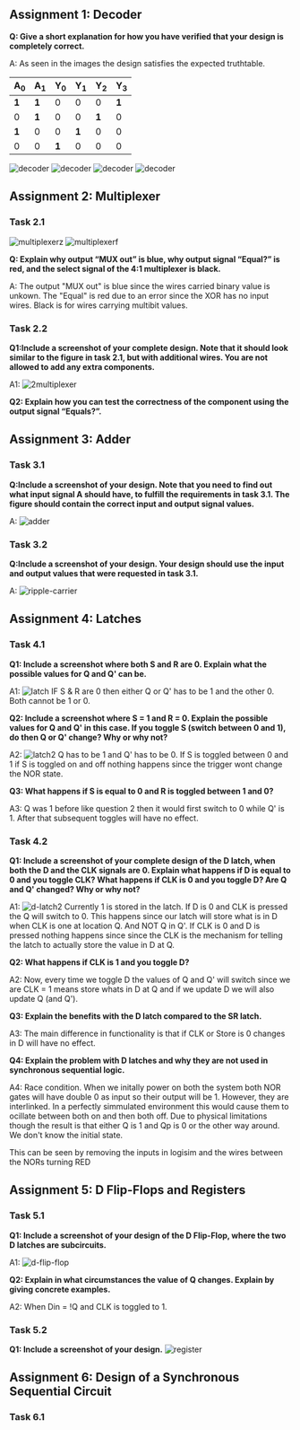 ## Assignment 1: Decoder
**Q: Give a short explanation for how you have verified that your design is completely correct.**

A: As seen in the images the design satisfies the expected truthtable.
<!-- 6x4 markdown table -->
| A<sub>0</sub> | A<sub>1</sub> | Y<sub>0</sub> | Y<sub>1</sub> | Y<sub>2</sub> | Y<sub>3</sub> |
| ------------- | ------------- | ------------- | ------------- | ------------- | ------------- |
| **1**         | **1**         | 0             | 0             | 0             | **1**         |
| 0             | **1**         | 0             | 0             | **1**         | 0             |
| **1**         | 0             | 0             | **1**         | 0             | 0             |
| 0             | 0             | **1**         | 0             | 0             | 0             |



![decoder](1decoder4.png)
![decoder](1decoder3.png)
![decoder](1decoder2.png)
![decoder](1decoder1.png)


## Assignment 2: Multiplexer
### Task 2.1
![multiplexerz](2multiplexer-zero.png)
![multiplexerf](2multiplexer-floating.png)

**Q: Explain why output “MUX out” is blue, why output signal “Equal?” is red, and the select signal of the 4:1 multiplexer is black.**

A: The output "MUX out" is blue since the wires carried binary value is unkown. The "Equal" is red due to an error since the XOR has no input wires. Black is for wires carrying multibit values.

### Task 2.2
**Q1:Include a screenshot of your complete design. Note that it should look similar to the figure in task 2.1, but with additional wires. You are not allowed to add any extra components.**

A1:
![2multiplexer](2multiplexer-threetwos.png)

**Q2: Explain how you can test the correctness of the component using the output signal “Equals?”.**


## Assignment 3: Adder
### Task 3.1
**Q:Include a screenshot of your design. Note that you need to find out what input signal A should have, to fulfill the requirements in task 3.1. The figure should contain the correct input and output signal values.**

A: 
![adder](3adder.png)

### Task 3.2
**Q:Include a screenshot of your design. Your design should use the input and output values that were requested in task 3.1.**

A: 
![ripple-carrier](3ripple-carrier.png)

## Assignment 4: Latches
### Task 4.1
**Q1: Include a screenshot where both S and R are 0. Explain what the possible values for Q and Q' can be.**

A1:
![latch](4latch.png)
IF S & R are 0 then either Q or Q' has to be 1 and the other 0. Both cannot be 1 or 0.

**Q2: Include a screenshot where S = 1 and R = 0. Explain the possible values for Q and Q' in this case. If you toggle S (switch between 0 and 1), do then Q or Q' change? Why or why not?**

A2: 
![latch2](4latch-S1-R0.png)
Q has to be 1 and Q' has to be 0. If S is toggled between 0 and 1 if S is toggled on and off nothing happens since the trigger wont change the NOR state.


**Q3: What happens if S is equal to 0 and R is toggled between 1 and 0?**

A3:
Q was 1 before like question 2 then it would first switch to 0 while Q' is 1. After that subsequent toggles will have no effect.

### Task 4.2

**Q1: Include a screenshot of your complete design of the D latch, when both the D and the CLK signals are 0. Explain what happens if D is equal to 0 and you toggle CLK? What happens if CLK is 0 and you toggle D? Are Q and Q' changed? Why or why not?**


A1:
![d-latch2](4d-latch2.png)
Currently 1 is stored in the latch. If D is 0 and CLK is pressed the Q will switch to 0. This happens since our latch will store what is in D when CLK is one at location Q. And NOT Q in Q'. If CLK is 0 and D is pressed nothing happens since since the CLK is the mechanism for telling the latch to actually store the value in D at Q.

**Q2: What happens if CLK is 1 and you toggle D?**

A2:
Now, every time we toggle D the values of Q and Q' will switch since we are CLK = 1 means store whats in D at Q and if we update D we will also update Q (and Q').

**Q3: Explain the benefits with the D latch compared to the SR latch.**

A3:
The main difference in functionality is that if CLK or Store is 0 changes in D will have no effect.
    

**Q4: Explain the problem with D latches and why they are not used in synchronous sequential logic.**

A4: 
Race condition. When we initally power on both the system both NOR gates will have double 0 as input so their output will be 1. However, they are interlinked. In a perfectly simmulated environment this would cause them to ocillate between both on and then both off. Due to physical limitations though the result is that either Q is 1 and Qp is 0 or the other way around. We don't know the initial state.

This can be seen by removing the inputs in logisim and the wires between the NORs turning RED

## Assignment 5: D Flip-Flops and Registers
### Task 5.1
**Q1: Include a screenshot of your design of the D Flip-Flop, where the two D latches are subcircuits.**

A1:
![d-flip-flop](5d-flip-flop.png)

**Q2: Explain in what circumstances the value of Q changes. Explain by giving concrete examples.**

A2: When Din = !Q and CLK is toggled to 1. 

### Task 5.2
**Q1: Include a screenshot of your design.**
![register](5-4bit-register.png)

## Assignment 6: Design of a Synchronous Sequential Circuit

### Task 6.1
